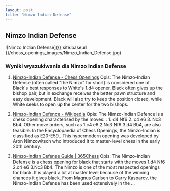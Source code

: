 ```yaml
---
layout: post
title: "Nimzo Indian Defense"
---
```


## Nimzo Indian Defense
![Nimzo Indian Defense]({{ site.baseurl }}/chess_openings_images/Nimzo_Indian_Defense.jpg)

### Wyniki wyszukiwania dla Nimzo Indian Defense
1. [Nimzo-Indian Defense - Chess Openings](https://www.chess.com/openings/Nimzo-Indian-Defense)
   Opis: The Nimzo-Indian Defense (often called "the Nimzo" for short) is considered one of Black's best responses to White's 1.d4 opener. Black often gives up the bishop pair, but in exchange receives the better pawn structure and easy development. Black will also try to keep the position closed, while White seeks to open up the center for the two bishops.

2. [Nimzo-Indian Defence - Wikipedia](https://en.wikipedia.org/wiki/Nimzo-Indian_Defence)
   Opis: The Nimzo-Indian Defence is a chess opening characterised by the moves: . 1. d4 Nf6 2. c4 e6 3. Nc3 Bb4. Other move orders, such as 1.c4 e6 2.Nc3 Nf6 3.d4 Bb4, are also feasible. In the Encyclopaedia of Chess Openings, the Nimzo-Indian is classified as E20-E59.. This hypermodern opening was developed by Aron Nimzowitsch who introduced it to master-level chess in the early 20th century.

3. [Nimzo-Indian Defense Guide | 365Chess](https://www.365chess.com/chess-openings/Nimzo-Indian-Defense)
   Opis: The Nimzo-Indian Defense is a chess opening for black that starts with the moves 1.d4 Nf6 2.c4 e6 3.Nc3 Bb4. The Nimzo is one of the most respected openings for black. It is played a lot at master level because of the winning chances it gives black. From Magnus Carlsen to Garry Kasparov, the Nimzo-Indian Defense has been used extensively in the ...